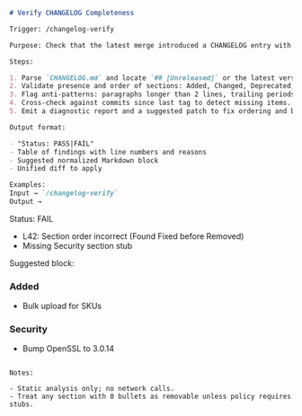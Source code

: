 ```md
# Verify CHANGELOG Completeness

Trigger: /changelog-verify

Purpose: Check that the latest merge introduced a CHANGELOG entry with the six-section policy and that sections are concise and non-empty where applicable.

Steps:

1. Parse `CHANGELOG.md` and locate `## [Unreleased]` or the latest version heading.
2. Validate presence and order of sections: Added, Changed, Deprecated, Removed, Fixed, Security.
3. Flag anti-patterns: paragraphs longer than 2 lines, trailing periods, internal-only jargon, file paths, or empty sections left in place.
4. Cross-check against commits since last tag to detect missing items.
5. Emit a diagnostic report and a suggested patch to fix ordering and brevity issues.

Output format:

- "Status: PASS|FAIL"
- Table of findings with line numbers and reasons
- Suggested normalized Markdown block
- Unified diff to apply

Examples:
Input → `/changelog-verify`
Output →

```
Status: FAIL
- L42: Section order incorrect (Found Fixed before Removed)
- Missing Security section stub

Suggested block:
### Added
- Bulk upload for SKUs

### Security
- Bump OpenSSL to 3.0.14
```

Notes:

- Static analysis only; no network calls.
- Treat any section with 0 bullets as removable unless policy requires stubs.
```
